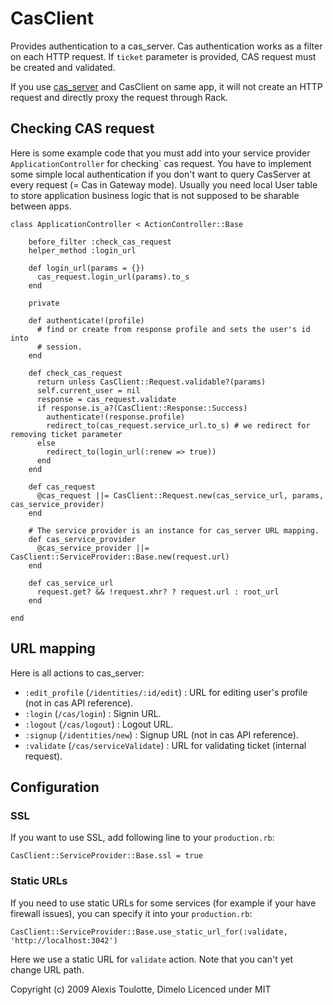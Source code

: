 # CasClient

Provides authentication to a cas_server. Cas authentication works as a filter
on each HTTP request. If `ticket` parameter is provided, CAS request must be
created and validated.

If you use [cas_server](http://github.com/nel/cas_server/tree/master/) and
CasClient on same app, it will not create an HTTP request and directly proxy
the request through Rack.

## Checking CAS request

Here is some example code that you must add into your service provider
`ApplicationController` for checking` cas request. You have to implement some
simple  local authentication if you don't want to query CasServer at every
request (= Cas in Gateway mode). Usually you need local User table to store
application business logic that is not supposed to be sharable between apps.

    class ApplicationController < ActionController::Base
    
        before_filter :check_cas_request
        helper_method :login_url
        
        def login_url(params = {})
          cas_request.login_url(params).to_s
        end
    
        private
        
        def authenticate!(profile)
          # find or create from response profile and sets the user's id into
          # session.
        end
        
        def check_cas_request
          return unless CasClient::Request.validable?(params)
          self.current_user = nil
          response = cas_request.validate
          if response.is_a?(CasClient::Response::Success)
            authenticate!(response.profile)
            redirect_to(cas_request.service_url.to_s) # we redirect for removing ticket parameter
          else
            redirect_to(login_url(:renew => true))
          end
        end
    
        def cas_request
          @cas_request ||= CasClient::Request.new(cas_service_url, params, cas_service_provider)
        end
        
        # The service provider is an instance for cas_server URL mapping.
        def cas_service_provider
          @cas_service_provider ||= CasClient::ServiceProvider::Base.new(request.url)
        end
        
        def cas_service_url
          request.get? && !request.xhr? ? request.url : root_url
        end
    
    end

## URL mapping

Here is all actions to cas_server:

- `:edit_profile` (`/identities/:id/edit`) :
   URL for editing user's profile (not in cas API reference).
- `:login` (`/cas/login`) :
   Signin URL.
- `:logout` (`/cas/logout`) :
   Logout URL.
- `:signup` (`/identities/new`) :
   Signup URL (not in cas API reference).
- `:validate` (`/cas/serviceValidate`) :
   URL for validating ticket (internal request).

## Configuration

### SSL

If you want to use SSL, add following line to your `production.rb`:

    CasClient::ServiceProvider::Base.ssl = true

### Static URLs

If you need to use static URLs for some services (for example if your have
firewall issues), you can specify it into your `production.rb`:

    CasClient::ServiceProvider::Base.use_static_url_for(:validate, 'http://localhost:3042')

Here we use a static URL for `validate` action. Note that you can't yet change
URL path.

Copyright (c) 2009 Alexis Toulotte, Dimelo
Licenced under MIT